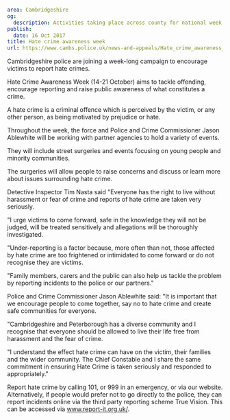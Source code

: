```yaml
area: Cambridgeshire
og:
  description: Activities taking place across county for national week of action.
publish:
  date: 16 Oct 2017
title: Hate crime awareness week
url: https://www.cambs.police.uk/news-and-appeals/Hate_crime_awareness_week
```

Cambridgeshire police are joining a week-long campaign to encourage victims to report hate crimes.

Hate Crime Awareness Week (14-21 October) aims to tackle offending, encourage reporting and raise public awareness of what constitutes a crime.

A hate crime is a criminal offence which is perceived by the victim, or any other person, as being motivated by prejudice or hate.

Throughout the week, the force and Police and Crime Commissioner Jason Ablewhite will be working with partner agencies to hold a variety of events.

They will include street surgeries and events focusing on young people and minority communities.

The surgeries will allow people to raise concerns and discuss or learn more about issues surrounding hate crime.

Detective Inspector Tim Nasta said "Everyone has the right to live without harassment or fear of crime and reports of hate crime are taken very seriously.

"I urge victims to come forward, safe in the knowledge they will not be judged, will be treated sensitively and allegations will be thoroughly investigated.

"Under-reporting is a factor because, more often than not, those affected by hate crime are too frightened or intimidated to come forward or do not recognise they are victims.

"Family members, carers and the public can also help us tackle the problem by reporting incidents to the police or our partners."

Police and Crime Commissioner Jason Ablewhite said: "It is important that we encourage people to come together, say no to hate crime and create safe communities for everyone.

"Cambridgeshire and Peterborough has a diverse community and I recognise that everyone should be allowed to live their life free from harassment and the fear of crime.

"I understand the effect hate crime can have on the victim, their families and the wider community. The Chief Constable and I share the same commitment in ensuring Hate Crime is taken seriously and responded to appropriately."

Report hate crime by calling 101, or 999 in an emergency, or via our website. Alternatively, if people would prefer not to go directly to the police, they can report incidents online via the third party reporting scheme True Vision. This can be accessed via www.report-it.org.uk/.
